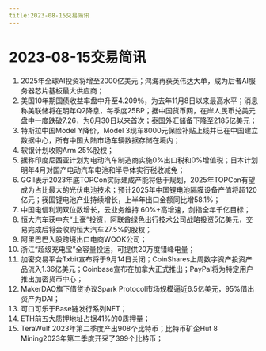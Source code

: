 ```yaml
---
title:2023-08-15交易简讯
---
```

# 2023-08-15交易简讯
1. 2025年全球AI投资将增至2000亿美元；鸿海再获英伟达大单，成为后者AI服务器芯片基板最大供应商；
2. 美国10年期国债收益率盘中升至4.209％，为去年11月8日以来最高水平；消息称美联储将在明年Q2降息，每季度25BP；据中国货币网，在岸人民币兑美元盘中一度跌破7.26，为6月30日以来首次；泰国外汇储备下降至2185亿美元；
3. 特斯拉中国Model Y降价，Model 3现车8000元保险补贴上线并已在中国建立数据中心，所有中国大陆市场车辆数据存储在境内；
4. 软银计划收购Arm 25%股权；
5. 据称印度尼西亚计划为电动汽车制造商实施0%出口税和0%增值税；日本计划明年4月对国产电动汽车电池和半导体实行税收减免；
6. GGII表示2023年底TOPCon实际建成产能将低于规划，2025年TOPCon有望成为占比最大的光伏电池技术；预计2025年中国锂电池隔膜设备产值将超120亿元；我国锂电池产业持续增长，上半年出口金额同比增58.1%；
7. 中国电信利润双位数增长，云业务维持 60%+高增速，剑指全年千亿目标；
8. 恒大汽车获中东“土豪”投资，阿联酋绿色出行技术公司战略投资5亿美元，交易完成后将会收购恒大汽车27.5%的股权；
9. 阿里巴巴入股跨境出口电商WOOK公司；
10. 浙江“超级充电宝”全容量投运，可提供20万度错峰电量；
11. 加密交易平台Txbit宣布将于9月14日关闭；CoinShares上周数字资产投资产品流入1.36亿美元；Coinbase宣布在加拿大正式推出；PayPal将为特定用户推出加密货币中心；
12. MakerDAO旗下借贷协议Spark Protocol市场规模逼近6.5亿美元，95%借出资产为DAI；
13. 可口可乐于Base链发行系列NFT；
14. ETH前五大质押地址占据41%的0质押量；
15. TeraWulf 2023年第二季度产出908个比特币；比特币矿企Hut 8 Mining2023年第二季度开采了399个比特币；